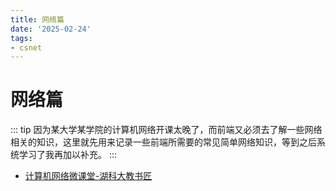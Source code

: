 ```yaml
---
title: 网络篇
date: '2025-02-24'
tags:
- csnet
---
```


# 网络篇
::: tip 
因为某大学某学院的计算机网络开课太晚了，而前端又必须去了解一些网络相关的知识，这里就先用来记录一些前端所需要的常见简单网络知识，等到之后系统学习了我再加以补充。
:::

- [计算机网络微课堂-湖科大教书匠](https://www.bilibili.com/video/BV1c4411d7jb/?spm_id_from=333.1007.top_right_bar_window_custom_collection.content.click&vd_source=ae63c2d5c481a66256b954757a997831)